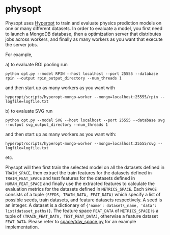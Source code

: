 # physopt

Physopt uses [Hyperopt](https://github.com/neuroailab/hyperopt) to train and evaluate physics prediction models on one or many different datasets. In order to evaluate a model, you first need to launch a MongoDB database, then a optimization server that distributes jobs across workers, and finally as many workers as you want that execute the server jobs.

For example,

a) to evaluate ROI pooling run

`python opt.py --model RPIN --host localhost --port 25555 --database rpin --output rpin_output_directory --num_threads 1`

and then start up as many workers as you want with

`hyperopt/scripts/hyperopt-mongo-worker --mongo=localhost:25555/rpin --logfile=logfile.txt`


b) to evaluate SVG run

`python opt.py --model SVG --host localhost --port 25555 --database svg --output svg_output_directory --num_threads 1`

and then start up as many workers as you want with:

`hyperopt/scripts/hyperopt-mongo-worker --mongo=localhost:25555/svg --logfile=logfile.txt`

etc.

Physopt will then first train the selected model on all the datasets defined in `TRAIN_SPACE`, then extract the train features for the datasets defined in `TRAIN_FEAT_SPACE` and test features for the datasets defined in `HUMAN_FEAT_SPACE` and finally use the extracted features to calculate the evaluation metrics for the datasets defined in `METRICS_SPACE`. Each `SPACE` consists of a tuple `(SEEDS, TRAIN_DATA, FEAT_DATA)` which specify a list of possible seeds, train datasets, and feature datasets respectively. A seed is an integer. A dataset is a dictionary of `{'name': dataset\_name, 'data': list(dataset_paths)}`. The feature space `FEAT_DATA` of `METRICS_SPACE` is a tuple of `(TRAIN_FEAT_DATA, TEST_FEAT_DATA)`, otherwise a feature dataset `FEAT_DATA`. Please refer to [space/tdw\_space.py](https://github.com/neuroailab/physopt/blob/main/space/tdw_space.py) for an example implementation.
